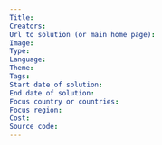 ```yaml
---
Title: 
Creators: 
Url to solution (or main home page):
Image: 
Type: 
Language: 
Theme: 
Tags: 
Start date of solution: 
End date of solution: 
Focus country or countries: 
Focus region: 
Cost: 
Source code: 
---
```

